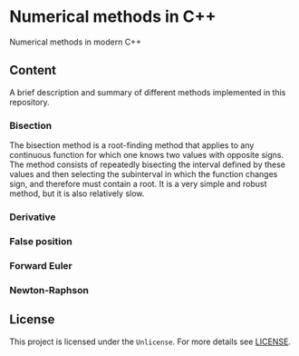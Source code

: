 # Numerical methods in C++

Numerical methods in modern C++

## Content

A brief description and summary of different methods implemented in this repository.

### Bisection

The bisection method is a root-finding method that applies to any continuous function for which one knows two values with opposite signs. The method consists of repeatedly bisecting the interval defined by these values and then selecting the subinterval in which the function changes sign, and therefore must contain a root. It is a very simple and robust method, but it is also relatively slow.

### Derivative



### False position



### Forward Euler



### Newton-Raphson



## License

This project is licensed under the `Unlicense`. For more details see [LICENSE](LICENSE).
